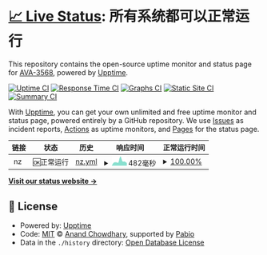 # [📈 Live Status](https://AVA-3568.github.io/webupptime): <!--live status--> **所有系统都可以正常运行**

This repository contains the open-source uptime monitor and status page for [AVA-3568](https://AVA-3568.github.io/webupptime), powered by [Upptime](https://github.com/upptime/upptime).

[![Uptime CI](https://github.com/AVA-3568/webupptime/workflows/Uptime%20CI/badge.svg)](https://github.com/AVA-3568/webupptime/actions?query=workflow%3A%22Uptime+CI%22)
[![Response Time CI](https://github.com/AVA-3568/webupptime/workflows/Response%20Time%20CI/badge.svg)](https://github.com/AVA-3568/webupptime/actions?query=workflow%3A%22Response+Time+CI%22)
[![Graphs CI](https://github.com/AVA-3568/webupptime/workflows/Graphs%20CI/badge.svg)](https://github.com/AVA-3568/webupptime/actions?query=workflow%3A%22Graphs+CI%22)
[![Static Site CI](https://github.com/AVA-3568/webupptime/workflows/Static%20Site%20CI/badge.svg)](https://github.com/AVA-3568/webupptime/actions?query=workflow%3A%22Static+Site+CI%22)
[![Summary CI](https://github.com/AVA-3568/webupptime/workflows/Summary%20CI/badge.svg)](https://github.com/AVA-3568/webupptime/actions?query=workflow%3A%22Summary+CI%22)

With [Upptime](https://upptime.js.org), you can get your own unlimited and free uptime monitor and status page, powered entirely by a GitHub repository. We use [Issues](https://github.com/AVA-3568/webupptime/issues) as incident reports, [Actions](https://github.com/AVA-3568/webupptime/actions) as uptime monitors, and [Pages](https://AVA-3568.github.io/webupptime) for the status page.

<!--start: status pages-->
<!-- This summary is generated by Upptime (https://github.com/upptime/upptime) -->
<!-- Do not edit this manually, your changes will be overwritten -->
<!-- prettier-ignore -->
| 链接 | 状态 | 历史 | 响应时间 | 正常运行时间 |
| --- | ------ | ------- | ------------- | ------ |
| <img alt="" src="https://icons.duckduckgo.com/ip3/null.ico" height="13"> nz | 🆗正常运行 | [nz.yml](https://github.com/AVA-2568/webupptime/commits/HEAD/history/nz.yml) | <details><summary><img alt="响应时间图像" src="./graphs/nz/response-time-week.png" height="20"> 482毫秒</summary><br><a href="https://AVA-2568.github.io/webupptime/history/nz"><img alt="响应时间 313" src="https://img.shields.io/endpoint?url=https%3A%2F%2Fraw.githubusercontent.com%2FAVA-2568%2Fwebupptime%2FHEAD%2Fapi%2Fnz%2Fresponse-time.json"></a><br><a href="https://AVA-2568.github.io/webupptime/history/nz"><img alt="24 小时响应时间 778" src="https://img.shields.io/endpoint?url=https%3A%2F%2Fraw.githubusercontent.com%2FAVA-2568%2Fwebupptime%2FHEAD%2Fapi%2Fnz%2Fresponse-time-day.json"></a><br><a href="https://AVA-2568.github.io/webupptime/history/nz"><img alt="7 天正常运行时间 482" src="https://img.shields.io/endpoint?url=https%3A%2F%2Fraw.githubusercontent.com%2FAVA-2568%2Fwebupptime%2FHEAD%2Fapi%2Fnz%2Fresponse-time-week.json"></a><br><a href="https://AVA-2568.github.io/webupptime/history/nz"><img alt="30天的正常运行时间 332" src="https://img.shields.io/endpoint?url=https%3A%2F%2Fraw.githubusercontent.com%2FAVA-2568%2Fwebupptime%2FHEAD%2Fapi%2Fnz%2Fresponse-time-month.json"></a><br><a href="https://AVA-2568.github.io/webupptime/history/nz"><img alt="1年的正常运行时间 313" src="https://img.shields.io/endpoint?url=https%3A%2F%2Fraw.githubusercontent.com%2FAVA-2568%2Fwebupptime%2FHEAD%2Fapi%2Fnz%2Fresponse-time-year.json"></a></details> | <details><summary><a href="https://AVA-2568.github.io/webupptime/history/nz">100.00%</a></summary><a href="https://AVA-2568.github.io/webupptime/history/nz"><img alt="正常运行时间 100.00%" src="https://img.shields.io/endpoint?url=https%3A%2F%2Fraw.githubusercontent.com%2FAVA-2568%2Fwebupptime%2FHEAD%2Fapi%2Fnz%2Fuptime.json"></a><br><a href="https://AVA-2568.github.io/webupptime/history/nz"><img alt="24 小时正常运行时间 100.00%" src="https://img.shields.io/endpoint?url=https%3A%2F%2Fraw.githubusercontent.com%2FAVA-2568%2Fwebupptime%2FHEAD%2Fapi%2Fnz%2Fuptime-day.json"></a><br><a href="https://AVA-2568.github.io/webupptime/history/nz"><img alt="7 天正常运行时间 100.00%" src="https://img.shields.io/endpoint?url=https%3A%2F%2Fraw.githubusercontent.com%2FAVA-2568%2Fwebupptime%2FHEAD%2Fapi%2Fnz%2Fuptime-week.json"></a><br><a href="https://AVA-2568.github.io/webupptime/history/nz"><img alt="30天的正常运行时间 100.00%" src="https://img.shields.io/endpoint?url=https%3A%2F%2Fraw.githubusercontent.com%2FAVA-2568%2Fwebupptime%2FHEAD%2Fapi%2Fnz%2Fuptime-month.json"></a><br><a href="https://AVA-2568.github.io/webupptime/history/nz"><img alt="1年的正常运行时间 100.00%" src="https://img.shields.io/endpoint?url=https%3A%2F%2Fraw.githubusercontent.com%2FAVA-2568%2Fwebupptime%2FHEAD%2Fapi%2Fnz%2Fuptime-year.json"></a></details>

<!--end: status pages-->

[**Visit our status website →**](https://AVA-3568.github.io/webupptime)

## 📄 License

- Powered by: [Upptime](https://github.com/upptime/upptime)
- Code: [MIT](./LICENSE) © [Anand Chowdhary](https://anandchowdhary.com), supported by [Pabio](https://pabio.com)
- Data in the `./history` directory: [Open Database License](https://opendatacommons.org/licenses/odbl/1-0/)
